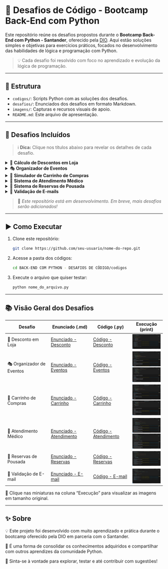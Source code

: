 # 🐍 Desafios de Código - Bootcamp Back-End com Python

Este repositório reúne os desafios propostos durante o **Bootcamp Back-End com Python - Santander**, oferecido pela [DIO](https://www.dio.me/). Aqui estão soluções simples e objetivas para exercícios práticos, focados no desenvolvimento das habilidades de lógica e programação com Python.

> 💡 Cada desafio foi resolvido com foco no aprendizado e evolução da lógica de programação.  

---

## 📂 Estrutura

- `codigos/`: Scripts Python com as soluções dos desafios.
- `desafios/`: Enunciados dos desafios em formato Markdown.
- `imagens/`: Capturas e recursos visuais de apoio.
- `README.md`: Este arquivo de apresentação.

---

## 🚀 Desafios Incluídos

> ℹ️ **Dica:** Clique nos títulos abaixo para revelar os detalhes de cada desafio.

<details>
  <summary>💸 <strong>Cálculo de Descontos em Loja</strong></summary>
  Aplicação de cupom promocional e cálculo do valor final com base no preço original do produto.
</details>

<details>
  <summary>🎭 <strong>Organizador de Eventos</strong></summary>
  Agrupa participantes por tema em um dicionário — ótimo para praticar uso de listas e estruturas condicionais.
</details>

<details>
  <summary>🛒 <strong>Simulador de Carrinho de Compras</strong></summary>
  Adiciona produtos ao carrinho e calcula o total da compra. Simples e útil para praticar listas e `input()`!
</details>

<details>
  <summary>🏥 <strong>Sistema de Atendimento Médico</strong></summary>
  Organiza pacientes com base em critérios de urgência e idade. Uma introdução poderosa ao uso de `sorted()` e prioridades.
</details>

<details>
  <summary>🏨 <strong>Sistema de Reservas de Pousada</strong></summary>
  Verifica se os quartos solicitados estão disponíveis e decide quais reservas são aceitas.
</details>

<details>
  <summary>📧 <strong>Validação de E-mails</strong></summary>
  Verifica se um endereço de e-mail segue regras básicas de formato: presença do "@" e ausência de espaços.
</details>

> 🚧 *Este repositório está em desenvolvimento. Em breve, mais desafios serão adicionados!*

---

## ▶️ Como Executar

1. Clone este repositório:
   ```bash
   git clone https://github.com/seu-usuario/nome-do-repo.git
   ```

2. Acesse a pasta dos códigos:
   ```bash
   cd BACK-END COM PYTHON - DESAFIOS DE CÓDIGO/codigos
   ```

3. Execute o arquivo que quiser testar:
   ```bash
   python nome_do_arquivo.py
   ```

---

## 📚 Visão Geral dos Desafios

| Desafio                        | Enunciado (.md)                                                                        | Código (.py)                                                                      | Execução (print)                                                                                                                                             |
|--------------------------------|----------------------------------------------------------------------------------------|------------------------------------------------------------------------------------|--------------------------------------------------------------------------------------------------------------------------------------------------------------|
| 💸 Desconto em Loja            | [Enunciado - Desconto](./desafios/desconto_em_loja.md)                                | [Código - Desconto](./codigos/codigo_calculo_desconto_loja.py)                   | <a href="./imagens/desconto.png" target="_blank"><img src="./imagens/desconto.png" width="120"/></a>                                                        |
| 🎭 Organizador de Eventos      | [Enunciado - Eventos](./desafios/organizador_eventos.md)                              | [Código - Eventos](./codigos/codigo_organizador_eventos.py)                      | <a href="./imagens/eventos.png" target="_blank"><img src="./imagens/eventos.png" width="120"/></a><br><a href="./imagens/eventos1.png" target="_blank"><img src="./imagens/eventos1.png" width="120"/></a>                                                          |
| 🛒 Carrinho de Compras         | [Enunciado - Carrinho](./desafios/carrinho_compras.md)                                 | [Código - Carrinho](./codigos/codigo_carrinho_compras.py)                         | <a href="./imagens/carrinho.png" target="_blank"><img src="./imagens/carrinho.png" width="120"/></a><br><a href="./imagens/carrinho1.png" target="_blank"><img src="./imagens/carrinho1.png" width="120"/></a>                                                        |
| 🏥 Atendimento Médico          | [Enunciado - Atendimento](./desafios/atendimento_medico.md)                           | [Código - Atendimento](./codigos/codigo_atendimento_medico.py)                   | <a href="./imagens/atendimento.png" target="_blank"><img src="./imagens/atendimento.png" width="120"/></a><br><a href="./imagens/atendimento1.png" target="_blank"><img src="./imagens/atendimento1.png" width="120"/></a>                                                  |
| 🏨 Reservas de Pousada         | [Enunciado - Reservas](./desafios/reservas_pousada.md)                                | [Código - Reservas](./codigos/codigo_reservas_pousada.py)                         | <a href="./imagens/reservas.png" target="_blank"><img src="./imagens/reservas.png" width="120"/></a>                                                        |
| 📧 Validação de E-mail         | [Enunciado - E-mail](./desafios/validacao_email.md)                                   | [Código - E-mail](./codigos/codigo_validacao_email.py)                            | <a href="./imagens/email.png" target="_blank"><img src="./imagens/email.png" width="120"/></a>                                                              |

📸 Clique nas miniaturas na coluna “Execução” para visualizar as imagens em tamanho original.

---

## ✨ Sobre

💡 Este projeto foi desenvolvido com muito aprendizado e prática durante o bootcamp oferecido pela DIO em parceria com o Santander.

🐍 É uma forma de consolidar os conhecimentos adquiridos e compartilhar com outros aprendizes da comunidade Python. 

📌 Sinta-se à vontade para explorar, testar e até contribuir com sugestões!
